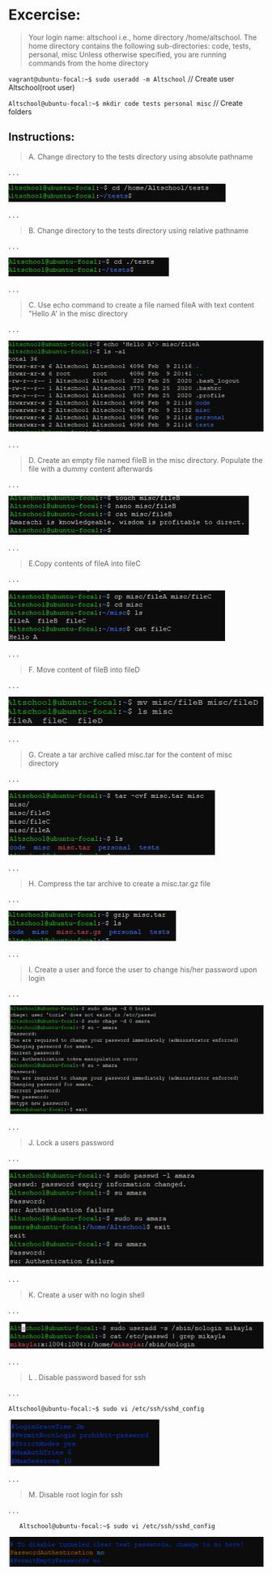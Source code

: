 # Excercise:

  >Your login name: altschool i.e., home directory /home/altschool. The home directory contains the following sub-directories: code, tests, personal, misc Unless otherwise specified, you are running commands from the home directory 
  

  `vagrant@ubuntu-focal:~$ sudo useradd -m Altschool` // Create user Altschool(root user)

  `Altschool@ubuntu-focal:~$ mkdir code tests personal misc` // Create folders

 ## Instructions:
  > A. Change directory to the tests directory using absolute pathname

   . . .

  ![Absolute pathname](./img/A.PNG)

  . . .

 > B. Change directory to the tests directory using relative pathname

   . . .
  
  ![Relative pathname](./img/B.PNG)

   . . .

  > C. Use echo command to create a file named fileA with text content "Hello A' in the misc directory

  . . .

  ![Echo command](./img/C.PNG)

  . . .

  > D. Create an empty file named fileB in the misc directory. Populate the file with a dummy content afterwards

   . . .

  ![fileB in misc directory with written dummy](./img/D.PNG)

   . . .

  > E.Copy contents of fileA into fileC

   . . .

  ![Copying fileA into fileC](./img/E.PNG)

   . . .

  > F. Move content of fileB into fileD

  . . .

  ![Moving fileB into fileD](./img/F.PNG)

  . . .

  > G. Create a tar archive called misc.tar for the content of misc directory

   . . .

   ![Creating the tar archive for the content of misc directory](./img/G.PNG)

   . . .


   > H. Compress the tar archive to create a misc.tar.gz file

   . . .

   ![Compressing](./img/H.PNG)

   . . .

   >I. Create a user and force the user to change his/her password upon login

   . . .

   ![Forcing change of password](./img/I.PNG)

   . . .

   >J. Lock a users password

   . . . 

   ![Locking password](./img/J.PNG)

   . . .

   >K. Create a user with no login shell

   . . .

   ![Cresting user with no login](./img/K.PNG)

   . . .

   >L . Disable password based for ssh

   . . .
   
    Altschool@ubuntu-focal:~$ sudo vi /etc/ssh/sshd_config
   ![ Password based authentication](./img/L.PNG)

   . . .

   >M. Disable root login for ssh

   . . .

       Altschool@ubuntu-focal:~$ sudo vi /etc/ssh/sshd_config
   ![Password based authentication](./img/M.PNG)
    




